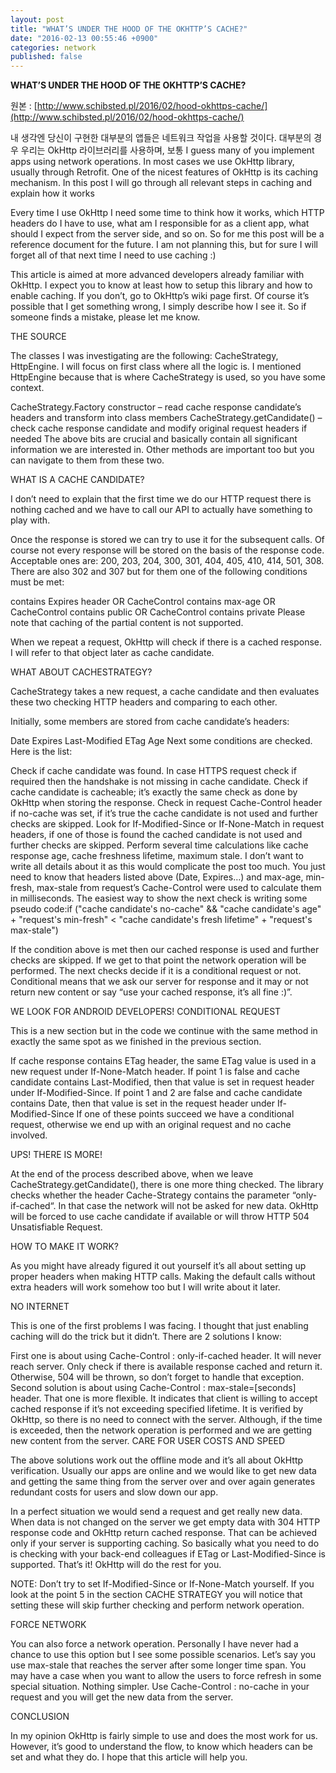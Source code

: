 ```yaml
---
layout: post
title: "WHAT’S UNDER THE HOOD OF THE OKHTTP’S CACHE?"
date: "2016-02-13 00:55:46 +0900"
categories: network
published: false
---
```



**WHAT’S UNDER THE HOOD OF THE OKHTTP’S CACHE?**

원본 : [http://www.schibsted.pl/2016/02/hood-okhttps-cache/](http://www.schibsted.pl/2016/02/hood-okhttps-cache/)

내 생각엔 당신이 구현한 대부분의 앱들은 네트워크 작업을 사용할 것이다. 대부분의 경우 우리는 OkHttp 라이브러리를 사용하며, 보통 
I guess many of you implement apps using network operations. In most cases we use OkHttp library, usually through Retrofit. One of the nicest features of OkHttp is its caching mechanism. In this post I will go through all relevant steps in caching and explain how it works

Every time I use OkHttp I need some time to think how it works, which HTTP headers do I have to use, what am I responsible for as a client app, what should I expect from the server side, and so on. So for me this post will be a reference document for the future. I am not planning this, but for sure I will forget all of that next time I need to use caching :)

This article is aimed at more advanced developers already familiar with OkHttp. I expect you to know at least how to setup this library and how to enable caching. If you don’t, go to OkHttp’s wiki page first. Of course it’s possible that I get something wrong, I simply describe how I see it. So if someone finds a mistake, please let me know.

THE SOURCE

The classes I was investigating are the following: CacheStrategy, HttpEngine. I will focus on first class where all the logic is. I mentioned HttpEngine because that is where CacheStrategy is used, so you have some context.

CacheStrategy.Factory constructor – read cache response candidate’s headers and transform into class members
CacheStrategy.getCandidate() – check cache response candidate and modify original request headers if needed
The above bits are crucial and basically contain all significant information we are interested in. Other methods are important too but you can navigate to them from these two.

WHAT IS A CACHE CANDIDATE?

I don’t need to explain that the first time we do our HTTP request there is nothing cached and we have to call our API to actually have something to play with.

Once the response is stored we can try to use it for the subsequent calls. Of course not every response will be stored on the basis of the response code. Acceptable ones are: 200, 203, 204, 300, 301, 404, 405, 410, 414, 501, 308. There are also 302 and 307 but for them one of the following conditions must be met:

contains Expires header OR
CacheControl contains max-age OR
CacheControl contains public OR
CacheControl contains private
Please note that caching of the partial content is not supported.

When we repeat a request, OkHttp will check if there is a cached response. I will refer to that object later as cache candidate.

WHAT ABOUT CACHESTRATEGY?

CacheStrategy takes a new request, a cache candidate and then evaluates these two checking HTTP headers and comparing to each other.

Initially, some members are stored from cache candidate’s headers:

Date
Expires
Last-Modified
ETag
Age
Next some conditions are checked. Here is the list:

Check if cache candidate was  found.
In case HTTPS request check if required then the handshake is not missing in cache candidate.
Check if cache candidate is cacheable; it’s exactly the same check as done by OkHttp when storing the response.
Check in request Cache-Control header if no-cache was set, if it’s true the cache candidate is not used and further checks are skipped.
Look for If-Modified-Since or If-None-Match in request headers, if one of those is found the cached candidate is not used and further checks are skipped.
Perform several time calculations like cache response age, cache freshness lifetime, maximum stale. I don’t want to write all details about it as this would complicate the post too much. You just need to know that headers listed above (Date, Expires…) and max-age, min-fresh, max-stale from request’s Cache-Control were used to calculate them in milliseconds.
The easiest way to show the next check is writing some pseudo code:if ("cache candidate's no-cache" && "cache candidate's age" + "request's min-fresh" < "cache candidate's fresh lifetime" + "request's max-stale")

If the condition above is met then our cached response is used and further checks are skipped.
If we get to that point the network operation will be performed. The next checks decide if it is a conditional request or not. Conditional means that we ask our server for response and it may or not return new content or say “use your cached response, it’s all fine :)”.

WE LOOK FOR ANDROID DEVELOPERS!
CONDITIONAL REQUEST

This is a new section but in the code we continue with the same method in exactly the same spot as we finished in the previous section.

If cache response contains ETag header, the same ETag value is used in a new request under If-None-Match header.
If point 1 is false and cache candidate contains Last-Modified, then that value is set in request header under If-Modified-Since.
If point 1 and 2 are false and cache candidate contains Date, then that value is set in the request header under If-Modified-Since
If one of these points succeed we have a conditional request, otherwise we end up with an original request and no cache involved.

UPS! THERE IS MORE!

At the end of the process described above, when we leave CacheStrategy.getCandidate(), there is one more thing checked.  The library checks whether the header Cache-Strategy contains the parameter “only-if-cached“. In that case the network will not be asked for new data. OkHttp will be forced to use cache candidate if available or will throw HTTP 504 Unsatisfiable Request.

HOW TO MAKE IT WORK?

As you might have already figured it out yourself it’s all about setting up proper headers when making HTTP calls. Making the default calls without extra headers will work somehow too but I will write about it later.

NO INTERNET

This is one of the first problems I was facing. I thought that just enabling caching will do the trick but it didn’t. There are 2 solutions I know:

First one is about using Cache-Control : only-if-cached header. It will never reach server. Only check if there is available response cached and return it. Otherwise, 504 will be thrown, so don’t forget to handle that exception.
Second solution is about using Cache-Control : max-stale=[seconds] header. That one is more flexible. It indicates that client is willing to accept cached response if it’s not exceeding specified lifetime. It is verified by OkHttp, so there is no need to connect with the server. Although, if the time is exceeded, then the network operation is performed and we are getting new content from the server.
CARE FOR USER COSTS AND SPEED

The above solutions work out the offline mode and it’s all about OkHttp verification. Usually our apps are online and we would like to get new data and getting the same thing from the server over and over again generates redundant costs for users and slow down our app.

In a perfect situation we would send a request and get really new data. When data is not changed on the server we get empty data with 304 HTTP response code and OkHttp return cached response. That can be achieved only if your server is supporting caching. So basically what you need to do is checking with your back-end colleagues if ETag or Last-Modified-Since is supported. That’s it! OkHttp will do the rest for you.

NOTE: Don’t try to set If-Modified-Since or If-None-Match yourself. If you look at the point 5 in the section CACHE STRATEGY you will notice that setting these will skip further checking and perform network operation.

FORCE NETWORK

You can also force a network operation. Personally I have never had a chance to use this option but I see some possible scenarios. Let’s say you use max-stale that reaches the server after some longer time span. You may have a case when you want to allow the users to force refresh in some special situation. Nothing simpler. Use Cache-Control : no-cache in your request and you will get the new data from the server.

CONCLUSION

In my opinion OkHttp is fairly simple to use and does the most work for us. However, it’s good to understand the flow, to know which headers can be set and what they do. I hope that this article will help you.
